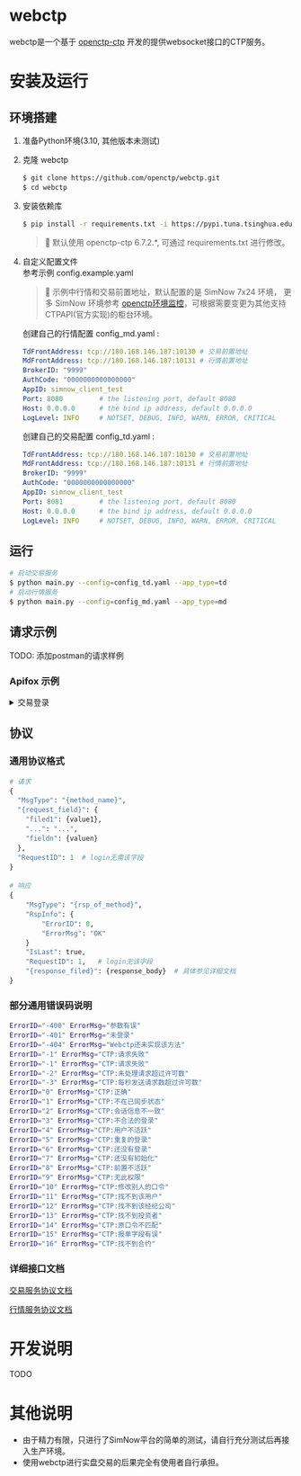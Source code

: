 # webctp

webctp是一个基于 [openctp-ctp](https://github.com/openctp/openctp-ctp-python) 开发的提供websocket接口的CTP服务。

# 安装及运行

## 环境搭建

1. 准备Python环境(3.10, 其他版本未测试)
2. 克隆 webctp
   ```bash
   $ git clone https://github.com/openctp/webctp.git
   $ cd webctp
   ```
3. 安装依赖库
   ```bash
   $ pip install -r requirements.txt -i https://pypi.tuna.tsinghua.edu.cn/simple --trusted-host=pypi.tuna.tsinghua.edu.cn
   ```
   > :pushpin: 默认使用 openctp-ctp 6.7.2.*, 可通过 requirements.txt 进行修改。

4. 自定义配置文件  
   参考示例 config.example.yaml
   > :pushpin: 示例中行情和交易前置地址，默认配置的是 SimNow 7x24 环境， 更多 SimNow
   环境参考 [openctp环境监控](http://121.37.80.177:50080/index.html)，可根据需要变更为其他支持CTPAPI(官方实现)的柜台环境。

   创建自己的行情配置 config_md.yaml :
   ```yaml 
   TdFrontAddress: tcp://180.168.146.187:10130 # 交易前置地址
   MdFrontAddress: tcp://180.168.146.187:10131 # 行情前置地址
   BrokerID: "9999"
   AuthCode: "0000000000000000"
   AppID: simnow_client_test
   Port: 8080         # the listening port, default 8080
   Host: 0.0.0.0      # the bind ip address, default 0.0.0.0
   LogLevel: INFO     # NOTSET, DEBUG, INFO, WARN, ERROR, CRITICAL
   ```
   创建自己的交易配置 config_td.yaml :
   ```yaml 
   TdFrontAddress: tcp://180.168.146.187:10130 # 交易前置地址
   MdFrontAddress: tcp://180.168.146.187:10131 # 行情前置地址
   BrokerID: "9999"
   AuthCode: "0000000000000000"
   AppID: simnow_client_test
   Port: 8081         # the listening port, default 8080
   Host: 0.0.0.0      # the bind ip address, default 0.0.0.0
   LogLevel: INFO     # NOTSET, DEBUG, INFO, WARN, ERROR, CRITICAL
   ```

## 运行

```bash
# 启动交易服务
$ python main.py --config=config_td.yaml --app_type=td
# 启动行情服务
$ python main.py --config=config_md.yaml --app_type=md
```

## 请求示例

TODO: 添加postman的请求样例

### Apifox 示例

<details>
<summary>交易登录</summary>

![](docs/img/td_login.png)
</details>

## 协议

### 通用协议格式

``` python
# 请求
{
  "MsgType": "{method_name}",
  "{request_field}": {
    "filed1": {value1},
    "...": "...",
    "fieldn": {valuen}
  },
  "RequestID": 1  # login无需该字段
}

# 响应
{
    "MsgType": "{rsp_of_method}",
    "RspInfo": {
        "ErrorID": 0,
        "ErrorMsg": "OK"
    }
    "IsLast": true,
    "RequestID": 1,   # login无该字段
    "{response_filed}": {response_body}  # 具体参见详细文档
}
```

### 部分通用错误码说明

```bash
ErrorID="-400" ErrorMsg="参数有误"
ErrorID="-401" ErrorMsg="未登录"
ErrorID="-404" ErrorMsg="Webctp还未实现该方法"
ErrorID="-1" ErrorMsg="CTP:请求失败"
ErrorID="-1" ErrorMsg="CTP:请求失败"
ErrorID="-2" ErrorMsg="CTP:未处理请求超过许可数"
ErrorID="-3" ErrorMsg="CTP:每秒发送请求数超过许可数"
ErrorID="0" ErrorMsg="CTP:正确"
ErrorID="1" ErrorMsg="CTP:不在已同步状态"
ErrorID="2" ErrorMsg="CTP:会话信息不一致"
ErrorID="3" ErrorMsg="CTP:不合法的登录"
ErrorID="4" ErrorMsg="CTP:用户不活跃"
ErrorID="5" ErrorMsg="CTP:重复的登录"
ErrorID="6" ErrorMsg="CTP:还没有登录"
ErrorID="7" ErrorMsg="CTP:还没有初始化"
ErrorID="8" ErrorMsg="CTP:前置不活跃"
ErrorID="9" ErrorMsg="CTP:无此权限"
ErrorID="10" ErrorMsg="CTP:修改别人的口令"
ErrorID="11" ErrorMsg="CTP:找不到该用户"
ErrorID="12" ErrorMsg="CTP:找不到该经纪公司"
ErrorID="13" ErrorMsg="CTP:找不到投资者"
ErrorID="14" ErrorMsg="CTP:原口令不匹配"
ErrorID="15" ErrorMsg="CTP:报单字段有误"
ErrorID="16" ErrorMsg="CTP:找不到合约"
```

### 详细接口文档

[交易服务协议文档](./docs/td_protocol.md)

[行情服务协议文档](./docs/md_protocol.md)

# 开发说明

TODO

# 其他说明

* 由于精力有限，只进行了SimNow平台的简单的测试，请自行充分测试后再接入生产环境。
* 使用webctp进行实盘交易的后果完全有使用者自行承担。
